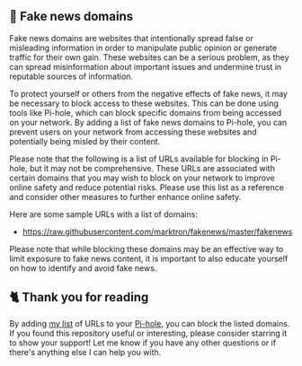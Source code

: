 ## 📰 Fake news domains
Fake news domains are websites that intentionally spread false or misleading information in order to manipulate public opinion or generate traffic for their own gain.
These websites can be a serious problem, as they can spread misinformation about important issues and undermine trust in reputable sources of information.

To protect yourself or others from the negative effects of fake news, it may be necessary to block access to these websites.
This can be done using tools like Pi-hole, which can block specific domains from being accessed on your network.
By adding a list of fake news domains to Pi-hole, you can prevent users on your network from accessing these websites and potentially being misled by their content.

Please note that the following is a list of URLs available for blocking in Pi-hole, but it may not be comprehensive.
These URLs are associated with certain domains that you may wish to block on your network to improve online safety and reduce potential risks.
Please use this list as a reference and consider other measures to further enhance online safety.

Here are some sample URLs with a list of domains:
- https://raw.githubusercontent.com/marktron/fakenews/master/fakenews

Please note that while blocking these domains may be an effective way to limit exposure to fake news content, it is important to also educate yourself on how to identify and avoid fake news.

## 🐈 Thank you for reading
By adding [my list](../../List.md) of URLs to your [Pi-hole](../What%20is%20Pi-hole.md), you can block the listed domains.
If you found this repository useful or interesting, please consider starring it to show your support!
Let me know if you have any other questions or if there's anything else I can help you with.